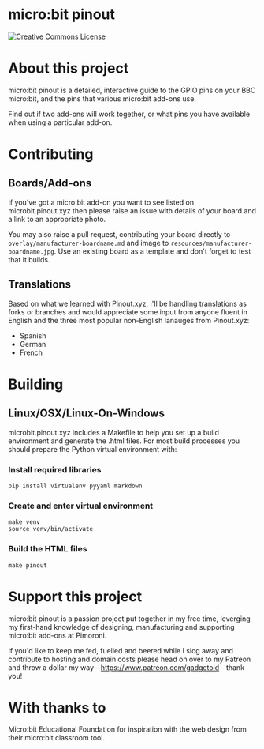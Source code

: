 # micro:bit pinout

<a rel="license" href="https://creativecommons.org/licenses/by-nc-sa/4.0/"><img alt="Creative Commons License" style="border-width:0" src="https://i.creativecommons.org/l/by-nc-sa/4.0/88x31.png" /></a>

# About this project

micro:bit pinout is a detailed, interactive guide to the GPIO pins on your BBC micro:bit, and the pins that various micro:bit add-ons use.

Find out if two add-ons will work together, or what pins you have available when using a particular add-on.

# Contributing

## Boards/Add-ons

If you've got a micro:bit add-on you want to see listed on microbit.pinout.xyz then please raise an issue with details of your board and a link to an appropriate photo.

You may also raise a pull request, contributing your board directly to `overlay/manufacturer-boardname.md` and image to `resources/manufacturer-boardname.jpg`. Use an existing board as a template and don't forget to test that it builds.

## Translations

Based on what we learned with Pinout.xyz, I'll be handling translations as forks or branches and would appreciate some input from anyone fluent in English and the three most popular non-English lanauges from Pinout.xyz:

* Spanish
* German
* French

# Building

## Linux/OSX/Linux-On-Windows

microbit.pinout.xyz includes a Makefile to help you set up a build environment and generate the .html files. For most build processes you should prepare the Python virtual environment with:

### Install required libraries

```
pip install virtualenv pyyaml markdown
```

### Create and enter virtual environment

```
make venv
source venv/bin/activate
```

### Build the HTML files 

```
make pinout
```

# Support this project

micro:bit pinout is a passion project put together in my free time, leverging my first-hand knowledge of designing, manufacturing and supporting micro:bit add-ons at Pimoroni.

If you'd like to keep me fed, fuelled and beered while I slog away and contribute to hosting and domain costs please head on over to my Patreon and throw a dollar my way - https://www.patreon.com/gadgetoid - thank you!

# With thanks to

Micro:bit Educational Foundation for inspiration with the web design from their micro:bit classroom tool.
